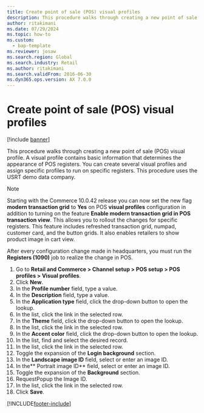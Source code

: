 ```yaml
--- 
title: Create point of sale (POS) visual profiles
description: This procedure walks through creating a new point of sale (POS) visual profile. 
author: ritakimani
ms.date: 07/29/2024
ms.topic: how-to 
ms.custom: 
  - bap-template
ms.reviewer: josaw
ms.search.region: Global
ms.search.industry: Retail
ms.author: ritakimani
ms.search.validFrom: 2016-06-30 
ms.dyn365.ops.version: AX 7.0.0 
---
```

# Create point of sale (POS) visual profiles

[!include [banner](../includes/banner.md)]

This procedure walks through creating a new point of sale (POS) visual profile. A visual profile contains basic information that determines the appearance of POS registers. You can create several visual profiles and assign specific profiles to run on specific registers. This procedure uses the USRT demo data company.

> [!NOTE]
> Starting with the Commerce 10.0.42 release you can now set the new flag **modern transaction grid** to **Yes** on POS **visual profiles** configuration in addition to turning on the feature **Enable modern transaction grid in POS transaction view**. This allows you to rollout the changes for specific registers. This feature includes refreshed transaction grid, numpad, customer card, and the button grids. It also enables retailers to show product image in cart view.
> 
> After every configuration change made in headquarters, you must run the **Registers (1090)** job to realize the change in POS.

1. Go to **Retail and Commerce > Channel setup > POS setup > POS profiles > Visual profiles**.
2. Click **New**.
3. In the **Profile number** field, type a value.
4. In the **Description** field, type a value.
5. In the **Application type** field, click the drop-down button to open the lookup.
6. In the list, click the link in the selected row.
7. In the **Theme** field, click the drop-down button to open the lookup.
8. In the list, click the link in the selected row.
9. In the **Accent color** field, click the drop-down button to open the lookup.
10. In the list, find and select the desired record.
11. In the list, click the link in the selected row.
12. Toggle the expansion of the **Login background** section.
13. In the **Landscape image ID** field, select or enter an image ID.
14. In the** Portrait image ID** field, select or enter an image ID.
15. Toggle the expansion of the **Background** section.
16. RequestPopup the Image ID.
17. In the list, click the link in the selected row.
18. Click **Save**.



[!INCLUDE[footer-include](../../includes/footer-banner.md)]
